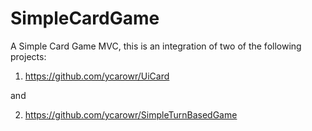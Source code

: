 # SimpleCardGame
A Simple Card Game MVC, this is an integration of two of the following projects:

1. https://github.com/ycarowr/UiCard

and 

2. https://github.com/ycarowr/SimpleTurnBasedGame

